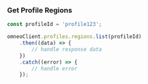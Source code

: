 ### Get Profile Regions

```javascript
const profileId = 'profile123';

omneoClient.profiles.regions.list(profileId)
    .then((data) => {
        // handle response data
    })
    .catch((error) => {
        // handle error
    });
```

